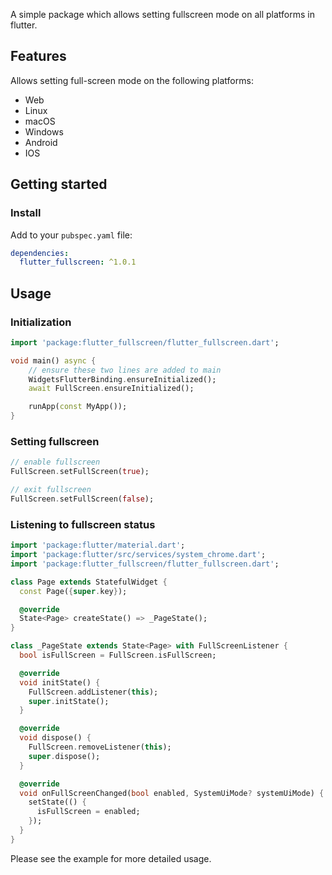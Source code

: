 A simple package which allows setting fullscreen mode on all platforms in flutter.

## Features

Allows setting full-screen mode on the following platforms:
 - Web
 - Linux
 - macOS
 - Windows
 - Android
 - IOS

## Getting started

### Install

Add to your `pubspec.yaml` file:

```yaml
dependencies:
  flutter_fullscreen: ^1.0.1
```

## Usage

### Initialization

```dart
import 'package:flutter_fullscreen/flutter_fullscreen.dart';

void main() async {
    // ensure these two lines are added to main
    WidgetsFlutterBinding.ensureInitialized();
    await FullScreen.ensureInitialized();

    runApp(const MyApp());
}
```

### Setting fullscreen

```dart
// enable fullscreen
FullScreen.setFullScreen(true);

// exit fullscreen
FullScreen.setFullScreen(false);
```

### Listening to fullscreen status

```dart
import 'package:flutter/material.dart';
import 'package:flutter/src/services/system_chrome.dart';
import 'package:flutter_fullscreen/flutter_fullscreen.dart';

class Page extends StatefulWidget {
  const Page({super.key});

  @override
  State<Page> createState() => _PageState();
}

class _PageState extends State<Page> with FullScreenListener {
  bool isFullScreen = FullScreen.isFullScreen;

  @override
  void initState() {
    FullScreen.addListener(this);
    super.initState();
  }

  @override
  void dispose() {
    FullScreen.removeListener(this);
    super.dispose();
  }

  @override
  void onFullScreenChanged(bool enabled, SystemUiMode? systemUiMode) {
    setState(() {
      isFullScreen = enabled;
    });
  }
}

```

Please see the example for more detailed usage.
